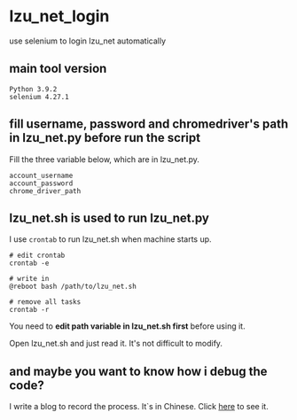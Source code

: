 # lzu_net_login

use selenium to login lzu_net automatically

## main tool version

```text
Python 3.9.2
selenium 4.27.1
```

## fill username, password and chromedriver's path in lzu_net.py before run the script

Fill the three variable below, which are in lzu_net.py.

```text
account_username
account_password
chrome_driver_path
```

## lzu_net.sh is used to run lzu_net.py

I use `crontab` to run lzu_net.sh when machine starts up.

```text
# edit crontab
crontab -e
```

```text
# write in
@reboot bash /path/to/lzu_net.sh
```

```text
# remove all tasks
crontab -r
```

You need to **edit path variable in lzu_net.sh first** before using it.

Open lzu_net.sh and just read it. It's not difficult to modify.

## and maybe you want to know how i debug the code?

I write a blog to record the process. It`s in Chinese. Click <a href="https://wuhulamb.me/p/using-selenium-to-login-campus-network/" target="_blank">here</a> to see it.
